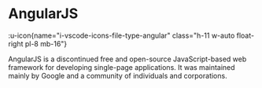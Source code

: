 # AngularJS

:u-icon{name="i-vscode-icons-file-type-angular" class="h-11 w-auto float-right pl-8 mb-16"}

AngularJS is a discontinued free and open-source JavaScript-based web framework for developing single-page applications. It was maintained mainly by Google and a community of individuals and corporations.
